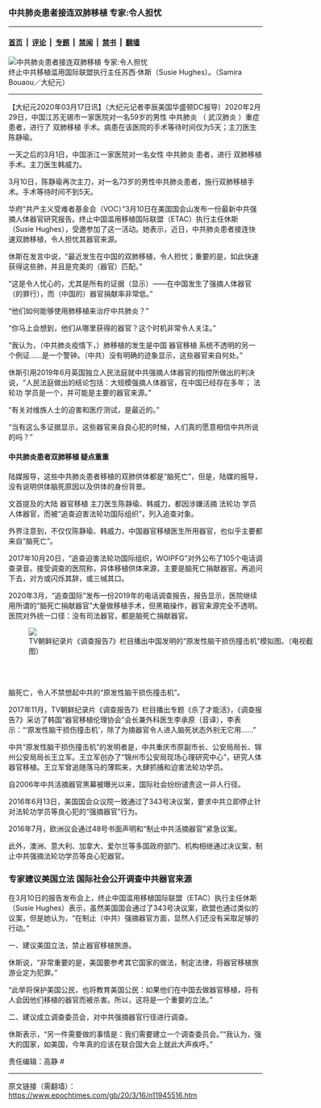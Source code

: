 ### 中共肺炎患者接连双肺移植 专家:令人担忧

---

#### [首页](../../../..?n11945516) &nbsp;|&nbsp; [评论](../../../../../epoch-comment?n11945516) &nbsp;|&nbsp; [专题](../../../../../epoch-special?n11945516) &nbsp;|&nbsp; [禁闻](../../../../../epoch-news?n11945516) &nbsp;|&nbsp; [禁书](../../../../../books?n11945516) &nbsp;|&nbsp; [翻墙](https://github.com/gfw-breaker/nogfw/blob/master/README.md?n11945516)


<div><img alt="中共肺炎患者接连双肺移植 专家:令人担忧" class="attachment-djy_600_400 size-djy_600_400 wp-post-image" src="https://i.epochtimes.com/assets/uploads/2020/03/200315191758100699-600x400.jpg"/>
<div class="caption">
 终止中共移植滥用国际联盟执行主任苏西‧休斯（Susie Hughes）。（Samira Bouaou／大纪元）
</div></div><hr/><div class="post_content" id="artbody" itemprop="articleBody">
 <!-- article content begin -->
 <p>
  【大纪元2020年03月17日讯】（大纪元记者李辰美国华盛顿DC报导）2020年2月29日，中国江苏无锡市一家医院对一名59岁的男性
  <ok href="https://www.epochtimes.com/gb/tag/%E4%B8%AD%E5%85%B1%E8%82%BA%E7%82%8E.html">
   中共肺炎
  </ok>
  （
  <ok href="https://www.epochtimes.com/gb/tag/%E6%AD%A6%E6%B1%89%E8%82%BA%E7%82%8E.html">
   武汉肺炎
  </ok>
  ）重症患者，进行了
  <ok href="https://www.epochtimes.com/gb/tag/%E5%8F%8C%E8%82%BA%E7%A7%BB%E6%A4%8D.html">
   双肺移植
  </ok>
  手术。病患在该医院的手术等待时间仅为5天；主刀医生陈静瑜。
 </p>
 <p>
  一天之后的3月1日，中国浙江一家医院对一名女性
  <ok href="https://www.epochtimes.com/gb/tag/%E4%B8%AD%E5%85%B1%E8%82%BA%E7%82%8E.html">
   中共肺炎
  </ok>
  患者，进行
  <ok href="https://www.epochtimes.com/gb/tag/%E5%8F%8C%E8%82%BA%E7%A7%BB%E6%A4%8D.html">
   双肺移植
  </ok>
  手术。主刀医生韩威力。
 </p>
 <p>
  3月10日，陈静瑜再次主刀，对一名73岁的男性中共肺炎患者，施行双肺移植手术。手术等待时间不到5天。
 </p>
 <p>
  华府“共产主义受难者基金会（VOC）”3月10日在美国国会山发布一份最新中共强摘人体器官研究报告。终止中国滥用移植国际联盟（ETAC）执行主任休斯（Susie Hughes），受邀参加了这一活动。她表示，近日，中共肺炎患者接连快速双肺移植，令人担忧其器官来源。
 </p>
 <p>
  休斯在发言中说，“最近发生在中国的双肺移植，令人担忧；重要的是，如此快速获得这些肺，并且是完美的（器官）匹配。”
 </p>
 <p>
  “这是令人忧心的，尤其是所有的证据（显示）——在中国发生了强摘人体器官（的罪行），而（中国的）器官捐献率非常低。”
 </p>
 <p>
  “他们如何能够使用肺移植来治疗中共肺炎？”
 </p>
 <p>
  “你马上会想到，他们从哪里获得的器官？这个时机非常令人关注。”
 </p>
 <p>
  “我认为，（中共肺炎疫情下，）肺移植的发生是中国
  <ok href="https://www.epochtimes.com/gb/tag/%E5%99%A8%E5%AE%98%E7%A7%BB%E6%A4%8D.html">
   器官移植
  </ok>
  系统不透明的另一个例证……是一个警钟。（中共）没有明确的迹象显示，这些器官来自何处。”
 </p>
 <p>
  休斯引用2019年6月英国独立人民法庭就中共强摘人体器官的指控所做出的判决说，“人民法庭做出的结论包括：大规模强摘人体器官，在中国已经存在多年；
  <ok href="https://www.epochtimes.com/gb/tag/%E6%B3%95%E8%BD%AE%E5%8A%9F.html">
   法轮功
  </ok>
  学员是一个，并可能是主要的器官来源。”
 </p>
 <p>
  “有关对维族人士的迫害和医疗测试，是最近的。”
 </p>
 <p>
  “当有这么多证据显示，这些器官来自良心犯的时候，人们真的愿意相信中共所说的吗？”
 </p>
 <h4>
  中共肺炎患者双肺移植 疑点重重
 </h4>
 <p>
  陆媒报导，这些中共肺炎患者移植的双肺供体都是“脑死亡”，但是，陆媒的报导，没有说明供体脑死原因以及供体的身份背景。
 </p>
 <p>
  文首提及的大陆
  <ok href="https://www.epochtimes.com/gb/tag/%E5%99%A8%E5%AE%98%E7%A7%BB%E6%A4%8D.html">
   器官移植
  </ok>
  主刀医生陈静瑜、韩威力，都因涉嫌活摘
  <ok href="https://www.epochtimes.com/gb/tag/%E6%B3%95%E8%BD%AE%E5%8A%9F.html">
   法轮功
  </ok>
  学员人体器官，而被“追查迫害法轮功国际组织”，列入追查对象。
 </p>
 <p>
  外界注意到，不仅仅陈静瑜、韩威力，中国器官移植医生所用器官，也似乎主要都来自“脑死亡”。
 </p>
 <p>
  2017年10月20日，“追查迫害法轮功国际组织，WOIPFG”对外公布了105个电话调查录音。接受调查的医院称，异体移植供体来源，主要是脑死亡捐献器官。再追问下去，对方或闪烁其辞，或三缄其口。
 </p>
 <p>
  2020年3月，“追查国际”发布一份2019年的电话调查报告，报告显示，医院继续用所谓的“脑死亡捐献器官”大量做移植手术，但黑箱操作，器官来源完全不透明。医院对外统一口径：没有司法器官，都是脑死亡捐献器官。
 </p>
 <figure class="wp-caption aligncenter" style="width: 579px">
  <ok href="https://i.epochtimes.com/assets/uploads/2017/11/Screen-Shot-2017-11-29-at-11.38.31-AM.png" target="_blank">
   <img class="size-large" src="https://i.epochtimes.com/assets/uploads/2017/11/Screen-Shot-2017-11-29-at-11.38.31-AM.png"/>
  </ok>
  <br/><figcaption class="wp-caption-text">
   TV朝鲜纪录片《调查报告7》栏目播出中国发明的“原发性脑干损伤撞击机”模拟图。（电视截图）
  </figcaption><br/>
 </figure><br/>
 <p>
  脑死亡，令人不禁想起中共的“原发性脑干损伤撞击机”。
 </p>
 <p>
  2017年11月，TV朝鲜纪录片《调查报告7》栏目播出专题《杀了才能活》，《调查报告7》采访了韩国“器官移植伦理协会”会长兼外科医生李承原（音译），李表示：“‘原发性脑干损伤撞击机’，除了为摘器官令人进入脑死状态外别无它用……”
 </p>
 <p>
  中共“原发性脑干损伤撞击机”的发明者是，中共重庆市原副市长、公安局局长、锦州公安局局长王立军。王立军创办了“锦州市公安局现场心理研究中心”，研究人体器官移植。王立军曾追随落马的薄熙来，大肆抓捕和迫害法轮功学员。
 </p>
 <p>
  自2006年中共活摘器官黑幕被曝光以来，国际社会纷纷谴责这一非人行径。
 </p>
 <p>
  2016年6月13日，美国国会众议院一致通过了343号决议案，要求中共立即停止针对法轮功学员等良心犯的“强摘器官”行为。
 </p>
 <p>
  2016年7月，欧洲议会通过48号书面声明和“制止中共活摘器官”紧急议案。
 </p>
 <p>
  此外，澳洲、意大利、加拿大、爱尔兰等多国政府部门、机构相继通过决议案，制止中共强摘法轮功学员等良心犯器官。
 </p>
 <h3>
  专家建议美国立法 国际社会公开调查中共器官来源
 </h3>
 <p>
  在3月10日的报告发布会上，终止中国滥用移植国际联盟（ETAC）执行主任休斯（Susie Hughes）表示，虽然美国国会通过了343号决议案，欧盟也通过类似的议案，但是她认为，“在制止（中共）强摘器官方面，显然人们还没有采取足够的行动。”
 </p>
 <p>
  一、建议美国立法，禁止器官移植旅游。
 </p>
 <p>
  休斯说，“非常重要的是，美国要参考其它国家的做法，制定法律，将器官移植旅游业定为犯罪。”
 </p>
 <p>
  “此举将保护美国公民，也将教育美国公民：如果他们在中国去做器官移植，将有人会因他们移植的器官而被杀害。所以，这将是一个重要的立法。”
 </p>
 <p>
  二、建议成立调查委员会，对中共强摘器官行径进行调查。
 </p>
 <p>
  休斯表示，“另一件需要做的事情是：我们需要建立一个调查委员会。”“我认为，强大的国家，如美国，今年真的应该在联合国大会上就此大声疾呼。”
 </p>
 <p>
  责任编辑：高静 #
 </p>
 <!-- article content end -->
 <div id="below_article_ad">
 </div>
</div>


---

原文链接（需翻墙）：https://www.epochtimes.com/gb/20/3/16/n11945516.htm